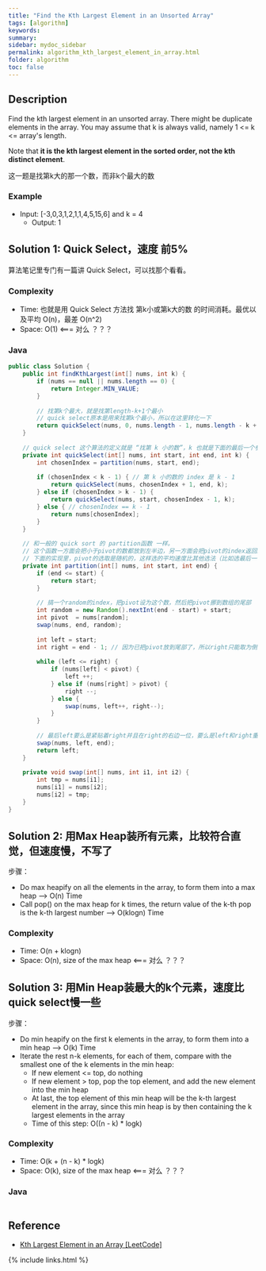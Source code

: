 ```yaml
---
title: "Find the Kth Largest Element in an Unsorted Array"
tags: [algorithm]
keywords:
summary:
sidebar: mydoc_sidebar
permalink: algorithm_kth_largest_element_in_array.html
folder: algorithm
toc: false
---
```


## Description
Find the kth largest element in an unsorted array. There might be duplicate elements in the array. 
You may assume that k is always valid, namely 1 <= k <= array's length.

Note that **it is the kth largest element in the sorted order, not the kth distinct element**.

这一题是找第k大的那一个数，而非k个最大的数

### Example
* Input: [-3,0,3,1,2,1,1,4,5,15,6] and k = 4
  * Output: 1

## Solution 1: Quick Select，速度 前5%
算法笔记里专门有一篇讲 Quick Select，可以找那个看看。

### Complexity
* Time: 也就是用 Quick Select 方法找 第k小或第k大的数 的时间消耗。最优以及平均 O(n)，最差 O(n^2)
* Space: O(1) <=== 对么 ？？？

### Java
```java
public class Solution {
    public int findKthLargest(int[] nums, int k) {
        if (nums == null || nums.length == 0) {
            return Integer.MIN_VALUE;
        }
        
        // 找第k个最大，就是找第length-k+1个最小
        // quick select原本是用来找第k个最小，所以在这里转化一下
        return quickSelect(nums, 0, nums.length - 1, nums.length - k + 1);
    }
    
    // quick select 这个算法的定义就是 “找第 k 小的数”，k 也就是下面的最后一个参数
    private int quickSelect(int[] nums, int start, int end, int k) {
        int chosenIndex = partition(nums, start, end);
        
        if (chosenIndex < k - 1) { // 第 k 小的数的 index 是 k - 1
            return quickSelect(nums, chosenIndex + 1, end, k);
        } else if (chosenIndex > k - 1) {
            return quickSelect(nums, start, chosenIndex - 1, k);
        } else { // chosenIndex == k - 1
            return nums[chosenIndex];
        }
    }
    
    // 和一般的 quick sort 的 partition函数 一样。
    // 这个函数一方面会把小于pivot的数都放到左半边，另一方面会把pivot的index返回来。
    // 下面的实现里，pivot的选取是随机的，这样选的平均速度比其他选法（比如选最后一个元素）高很多！
    private int partition(int[] nums, int start, int end) {
        if (end <= start) {
            return start;
        }
        
        // 搞一个random的index，把pivot设为这个数，然后把pivot挪到数组的尾部
        int random = new Random().nextInt(end - start) + start;
        int pivot  = nums[random];
        swap(nums, end, random);
        
        int left = start;
        int right = end - 1; // 因为已把pivot放到尾部了，所以right只能取为倒数第二个
        
        while (left <= right) {
            if (nums[left] < pivot) {
                left ++;
            } else if (nums[right] > pivot) {
                right --;
            } else {
                swap(nums, left++, right--);
            }
        }
        
        // 最后left要么是紧贴着right并且在right的右边一位，要么是left和right重合
        swap(nums, left, end);
        return left;
    }
    
    private void swap(int[] nums, int i1, int i2) {
        int tmp = nums[i1];
        nums[i1] = nums[i2];
        nums[i2] = tmp;
    }
}
```

## Solution 2: 用Max Heap装所有元素，比较符合直觉，但速度慢，不写了
步骤：
* Do max heapify on all the elements in the array, to form them into a max heap --> O(n) Time
* Call pop() on the max heap for k times, the return value of the k-th pop is the k-th largest number --> O(klogn) Time

### Complexity
* Time: O(n + klogn)
* Space: O(n), size of the max heap <=== 对么 ？？？


## Solution 3: 用Min Heap装最大的k个元素，速度比quick select慢一些
步骤：
* Do min heapify on the first k elements in the array, to form them into a min heap --> O(k) Time
* Iterate the rest n-k elements, for each of them, compare with the smallest one of the k elements in the min heap:
  * If new element <= top, do nothing
  * If new element > top, pop the top element, and add the new element into the min heap
  * At last, the top element of this min heap will be the k-th largest element in the array, since this min heap is by then containing the k largest elements in the array
  * Time of this step: O((n - k) * logk)

### Complexity
* Time: O(k + (n - k) * logk)
* Space: O(k), size of the max heap <=== 对么 ？？？

### Java
```java


```

## Reference
* [Kth Largest Element in an Array [LeetCode]](https://leetcode.com/problems/kth-largest-element-in-an-array/description/)

{% include links.html %}

